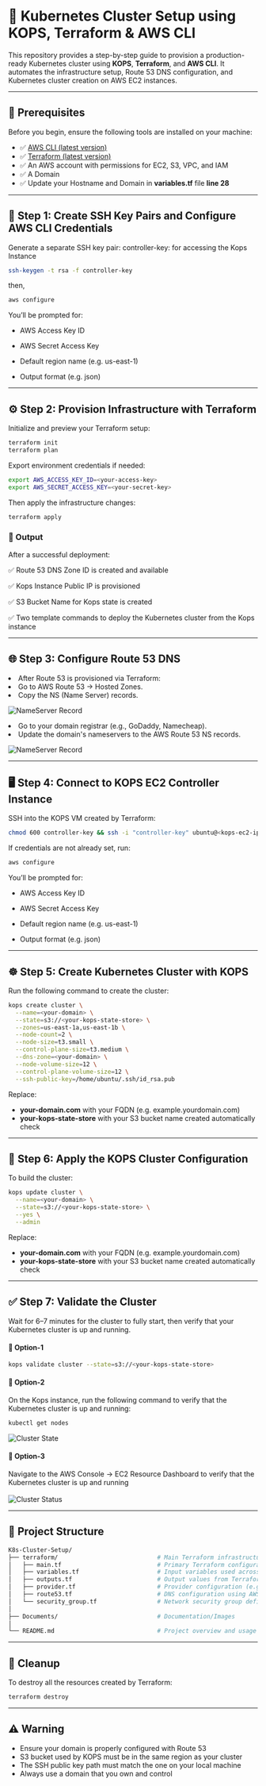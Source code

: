 # 🚀 Kubernetes Cluster Setup using KOPS, Terraform & AWS CLI

This repository provides a step-by-step guide to provision a production-ready Kubernetes cluster using **KOPS**, **Terraform**, and **AWS CLI**. It automates the infrastructure setup, Route 53 DNS configuration, and Kubernetes cluster creation on AWS EC2 instances.

---

## 🧰 Prerequisites

Before you begin, ensure the following tools are installed on your machine:

- ✅ [AWS CLI (latest version)](https://docs.aws.amazon.com/cli/latest/userguide/install-cliv2.html)
- ✅ [Terraform (latest version)](https://developer.hashicorp.com/terraform/install)
- ✅ An AWS account with permissions for EC2, S3, VPC, and IAM
- ✅ A Domain
- ✅ Update your Hostname and Domain in **variables.tf** file **line 28**

---
## 🔐 Step 1: Create SSH Key Pairs and Configure AWS CLI Credentials
Generate a separate SSH key pair:
controller-key: for accessing the Kops Instance
``` bash
ssh-keygen -t rsa -f controller-key
```
then,
```bash
aws configure
```
You’ll be prompted for:

- AWS Access Key ID

- AWS Secret Access Key

- Default region name (e.g. us-east-1)

- Output format (e.g. json)

---

## ⚙️ Step 2: Provision Infrastructure with Terraform
Initialize and preview your Terraform setup:

```bash
terraform init
terraform plan
```
Export environment credentials if needed:
```bash
export AWS_ACCESS_KEY_ID=<your-access-key>
export AWS_SECRET_ACCESS_KEY=<your-secret-key>
```
Then apply the infrastructure changes:

``` bash
terraform apply
```

### 📌 Output
After a successful deployment:

✅ Route 53 DNS Zone ID is created and available

✅ Kops Instance Public IP is provisioned

✅ S3 Bucket Name for Kops state is created

✅ Two template commands to deploy the Kubernetes cluster from the Kops instance

---

## 🌐 Step 3: Configure Route 53 DNS
<li> After Route 53 is provisioned via Terraform:

<li> Go to AWS Route 53 → Hosted Zones.

<li> Copy the NS (Name Server) records.
<br> 

![NameServer Record](https://github.com/GitanshKapoor/Kubernetes-Cluster-Deployment-Using-KOPS-and-Terraform/blob/main/Documents//DNS.png)

<li>Go to your domain registrar (e.g., GoDaddy, Namecheap).
<li>Update the domain's nameservers to the AWS Route 53 NS records.
<br>
  
![NameServer Record](https://github.com/GitanshKapoor/Kubernetes-Cluster-Deployment-Using-KOPS-and-Terraform/blob/main/Documents//NameServer%20Record.png)

---

## 🖥️ Step 4: Connect to KOPS EC2 Controller Instance
SSH into the KOPS VM created by Terraform:

``` bash
chmod 600 controller-key && ssh -i "controller-key" ubuntu@<kops-ec2-ip>
```
If credentials are not already set, run:
``` bash
aws configure
```
You’ll be prompted for:

- AWS Access Key ID

- AWS Secret Access Key

- Default region name (e.g. us-east-1)

- Output format (e.g. json)

---

## ☸️ Step 5: Create Kubernetes Cluster with KOPS
Run the following command to create the cluster:

``` bash
kops create cluster \
  --name=<your-domain> \
  --state=s3://<your-kops-state-store> \
  --zones=us-east-1a,us-east-1b \
  --node-count=2 \
  --node-size=t3.small \
  --control-plane-size=t3.medium \
  --dns-zone=<your-domain> \
  --node-volume-size=12 \
  --control-plane-volume-size=12 \
  --ssh-public-key=/home/ubuntu/.ssh/id_rsa.pub
```
Replace:
- **your-domain.com** with your FQDN (e.g. example.yourdomain.com)
- **your-kops-state-store** with your S3 bucket name created automatically check

---

## 🔄 Step 6: Apply the KOPS Cluster Configuration
To build the cluster:

``` bash
kops update cluster \
  --name=<your-domain> \
  --state=s3://<your-kops-state-store> \
  --yes \
  --admin
```

Replace:
- **your-domain.com** with your FQDN (e.g. example.yourdomain.com)
- **your-kops-state-store** with your S3 bucket name created automatically check


---

## ✅ Step 7: Validate the Cluster
Wait for 6–7 minutes for the cluster to fully start, then verify that your Kubernetes cluster is up and running.
#### 🚀 Option-1
``` bash
kops validate cluster --state=s3://<your-kops-state-store>
```
#### 🚀 Option-2
On the Kops instance, run the following command to verify that the Kubernetes cluster is up and running:
``` bash
kubectl get nodes
```
![Cluster State](https://github.com/GitanshKapoor/Kubernetes-Cluster-Deployment-Using-KOPS-and-Terraform/blob/main/Documents/Cluster%20State.png)
<br>
#### 🚀 Option-3
Navigate to the AWS Console → EC2 Resource Dashboard to verify that the Kubernetes cluster is up and running <br><br>
![Cluster Status](https://github.com/GitanshKapoor/Kubernetes-Cluster-Deployment-Using-KOPS-and-Terraform/blob/main/Documents/Cluster%20Status.png)

---

## 📁 Project Structure
```sh
K8s-Cluster-Setup/
├── terraform/                            # Main Terraform infrastructure code
│   ├── main.tf                           # Primary Terraform configuration file
│   ├── variables.tf                      # Input variables used across modules
│   ├── outputs.tf                        # Output values from Terraform resources
│   ├── provider.tf                       # Provider configuration (e.g., AWS, GCP)
│   ├── route53.tf                        # DNS configuration using AWS Route 53
│   └── security_group.tf                 # Network security group definitions
│
├── Documents/                            # Documentation/Images
│
└── README.md                             # Project overview and usage instructions
```
---
## 🧹 Cleanup
To destroy all the resources created by Terraform:

``` bash
terraform destroy
```
---

## ⚠️ Warning
- Ensure your domain is properly configured with Route 53
- S3 bucket used by KOPS must be in the same region as your cluster
- The SSH public key path must match the one on your local machine
- Always use a domain that you own and control
